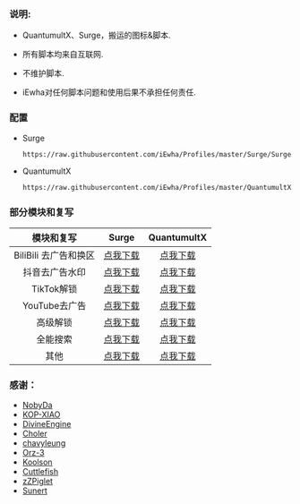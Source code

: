 ### 说明:
- QuantumultX、Surge，搬运的图标&脚本.

- 所有脚本均来自互联网.

- 不维护脚本.

- iEwha对任何脚本问题和使用后果不承担任何责任.

### 配置
* Surge
    ``` bash
    https://raw.githubusercontent.com/iEwha/Profiles/master/Surge/Surge.conf
* QuantumultX
    ``` bash
    https://raw.githubusercontent.com/iEwha/Profiles/master/QuantumultX/QX_iEwha.conf

### 部分模块和复写

|      模块和复写    |                                          Surge                                             |                        QuantumultX    |                                                            
| :-------------: | :---------------------------------------------------------------------------------------------------------: | :---------------------------------------------------------------------------------------------------------: | 
| BiliBili 去广告和换区  |      [点我下载](https://raw.githubusercontent.com/iEwha/Profiles/master/Surge/Bilibili.sgmodule)      |  [点我下载](https://raw.githubusercontent.com/iEwha/Profiles/master/QuantumultX/Rewrite/bilibili.conf)      |  
| 抖音去广告水印  |     [点我下载](https://raw.githubusercontent.com/iEwha/Profiles/master/Surge/douyin.sgmodule)      |    [点我下载](https://raw.githubusercontent.com/iEwha/Profiles/master/QuantumultX/Rewrite/douyin.conf)      |  
| TikTok解锁 | [点我下载](https://raw.githubusercontent.com/iEwha/Profiles/master/Surge/TiKok-JP.sgmodule) |  [点我下载](https://raw.githubusercontent.com/iEwha/Profiles/master/QuantumultX/Rewrite/TikTok-JP.conf) |
| YouTube去广告  |  [点我下载](https://raw.githubusercontent.com/iEwha/Profiles/master/Surge/YouTubeAds.sgmodule)  |   [点我下载](https://raw.githubusercontent.com/iEwha/Profiles/master/QuantumultX/Rewrite/YouTubeAds.conf)  | 
| 高级解锁   |      [点我下载](https://raw.githubusercontent.com/iEwha/Profiles/master/Surge/Unlock.sgmodule)      |      [点我下载](https://raw.githubusercontent.com/iEwha/Profiles/master/QuantumultX/Rewrite/UnlockApp.conf)       | 
| 全能搜索   |      [点我下载](https://raw.githubusercontent.com/iEwha/Profiles/master/Surge/Q-Search.sgmodule) |        [点我下载](https://raw.githubusercontent.com/iEwha/Profiles/master/QuantumultX/Rewrite/Q-Search.conf)       | 
| 其他 |     [点我下载](https://raw.githubusercontent.com/iEwha/Profiles/master/Surge/Script.sgmodule)     |       [点我下载](https://raw.githubusercontent.com/iEwha/Profiles/master/QuantumultX/Rewrite/others.conf)     |    

### 感谢：
 * [NobyDa](https://github.com/NobyDa/Script/tree/master) 
 * [KOP-XIAO](https://github.com/KOP-XIAO/QuantumultX)
 * [DivineEngine](https://github.com/DivineEngine/Profiles/tree/master)
 * [Choler](https://github.com/Choler/Surge)
 * [chavyleung](https://github.com/chavyleung)
 * [Orz-3](https://github.com/Orz-3)
 * [Koolson](https://github.com/Koolson/Qure)
 * [Cuttlefish](https://github.com/ddgksf2013/Cuttlefish)
 * [zZPiglet](https://github.com/zZPiglet/Task/tree/master)
 * [Sunert](https://github.com/Sunert/Script/tree/master)
 

